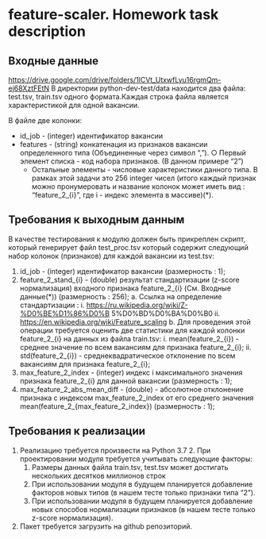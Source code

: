 # feature-scaler. Homework task description

## Входные данные 
https://drive.google.com/drive/folders/1lCVt_UtxwfLyu16rgmQm-ej68XztFEtN 
В директории python-dev-test/data находится два файла: test.tsv, train.tsv одного формата.Каждая строка файла является характеристикой для одной вакансии.

В файле две колонки: 
* id_job - (integer) идентификатор вакансии 
* features - (string) конкатенация из признаков вакансии определенного типа (Объединенные через символ “,”). ○ Первый элемент списка - код набора признаков. (В данном примере “2”) 
  * Остальные элементы - числовые характеристики данного типа. В рамках этой задачи это 256 integer чисел 
(итого каждый признак можно пронумеровать и название колонок может иметь вид : “feature_2_{i}”, где i - индекс элемента в массиве)(*).

## Требования к выходным данным 
В качестве тестирования к модулю должен быть прикреплен скрипт, который генерирует файл test_proc.tsv который содержит следующий набор колонок (признаков) для каждой вакансии из test.tsv: 
1. id_job - (integer) идентификатор вакансии (размерность : 1); 
2. feature_2_stand_{i} - (double) результат стандартизации (z-score нормализация) входного признака feature_2_{i} (См. Входные данные(*)) (размерность : 256); 
  a. Ссылка на определение стандартизации : 
    i. https://ru.wikipedia.org/wiki/Z-%D0%BE%D1%86%D0%B 5%D0%BD%D0%BA%D0%B0 
    ii. https://en.wikipedia.org/wiki/Feature_scaling b. Для проведения этой операции требуется оценить две статистики для каждой колонки feature_2_{i} на данных из файла train.tsv: 
    i. mean(feature_2_{i}) - среднее значение по всем вакансиям для признака feature_2_{i}; 
    ii. std(feature_2_{i}) - среднеквадратическое 
отклонение по всем вакансиям для признака 
feature_2_{i}; 
3. max_feature_2_index - (integer) индекс i максимального значения признака feature_2_{i} для данной вакансии (размерность : 1); 
4. max_feature_2_abs_mean_diff - (double) - абсолютное отклонение признака с индексом max_feature_2_index от его среднего значения mean(feature_2_{max_feature_2_index}) (размерность : 1);

## Требования к реализации 
1. Реализацию требуется произвести на Python 3.7 2. При проектировании модуля требуется учитывать следующие факторы: 
   1. Размеры данных файла train.tsv, test.tsv может достигать нескольких десятков миллионов строк 
   2. При использовании модуля в будущем планируется добавление факторов новых типов (в нашем тесте только признаки типа “2”). 
   3. При использовании модуля в будущем планируется добавление новых способов нормализации признаков (в нашем тесте только z-score нормализация). 
2. Пакет требуется загрузить на github репозиторий.
